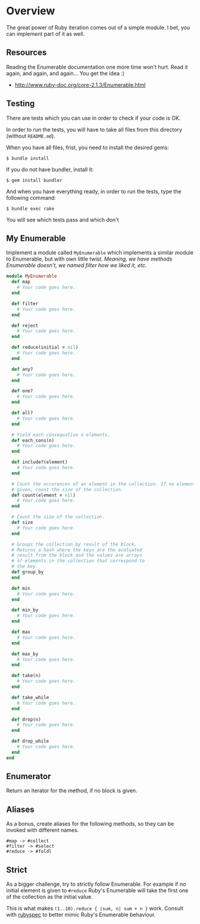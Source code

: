 # Overview

The great power of Ruby iteration comes out of a simple module. I bet, you can
implement part of it as well.

## Resources

Reading the Enumerable documentation one more time won't hurt. Read it again,
and again, and again... You get the idea :)

* <http://www.ruby-doc.org/core-2.1.3/Enumerable.html>

## Testing

There are tests which you can use in order to check if your code is OK.

In order to run the tests, you will have to take all files from this directory (without `README.md`).

When you have all files, frist, you need to install the desired gems:

```
$ bundle install
```

If you do not have bundler, install it:

```
$ gem install bundler
```

And when you have everything ready, in order to run the tests, type the following command:

```
$ bundle exec rake
```

You will see which tests pass and which don't

## My Enumerable

Implement a module called `MyEnumerable` which implements a similar module to
Enumerable, but with own little twist. _Meaning, we have methods Enumerable
doesn't, we named filter how we liked it, etc._

```ruby
module MyEnumerable
  def map
    # Your code goes here.
  end

  def filter
    # Your code goes here.
  end

  def reject
    # Your code goes here.
  end

  def reduce(initial = nil)
    # Your code goes here.
  end

  def any?
    # Your code goes here.
  end

  def one?
    # Your code goes here.
  end

  def all?
    # Your code goes here.
  end

  # Yield each consequative n elements.
  def each_cons(n)
    # Your code goes here.
  end

  def include?(element)
    # Your code goes here.
  end

  # Count the occurences of an element in the collection. If no element is
  # given, count the size of the collection.
  def count(element = nil)
    # Your code goes here.
  end

  # Count the size of the collection.
  def size
    # Your code goes here.
  end

  # Groups the collection by result of the block.
  # Returns a hash where the keys are the evaluated
  # result from the block and the values are arrays
  # of elements in the collection that correspond to
  # the key.
  def group_by
  end

  def min
    # Your code goes here.
  end

  def min_by
    # Your code goes here.
  end

  def max
    # Your code goes here.
  end

  def max_by
    # Your code goes here.
  end

  def take(n)
    # Your code goes here.
  end

  def take_while
    # Your code goes here.
  end

  def drop(n)
    # Your code goes here.
  end

  def drop_while
    # Your code goes here.
  end
end
```

## Enumerator

Return an iterator for the method, if no block is given.

## Aliases

As a bonus, create aliases for the following methods, so they can be invoked
with different names.

```
#map -> #collect
#filter -> #select
#reduce -> #foldl
```

## Strict

As a bigger challenge, try to strictly follow Enumerable. For example if no
initial element is given to `#reduce` Ruby's Enumerable will take the first one
of the collection as the initial value.

This is what makes `(1..10).reduce { |sum, n| sum + n }` work. Consult with
[rubyspec][] to better mimic Ruby's Enumerable behaviour.

[rubyspec]: https://github.com/rubyspec/rubyspec/tree/7fb7465aac1ec8e2beffdfa9053758fa39b443a5/core/enumerable
